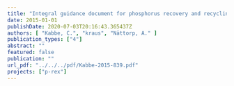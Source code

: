 ```yaml
---
title: "Integral guidance document for phosphorus recovery and recycling D12.1"
date: 2015-01-01
publishDate: 2020-07-03T20:16:43.365437Z
authors: [ "Kabbe, C.", "kraus", "Nättorp, A." ]
publication_types: ["4"]
abstract: ""
featured: false
publication: ""
url_pdf: "../../../pdf/Kabbe-2015-839.pdf"
projects: ["p-rex"]
---
```



